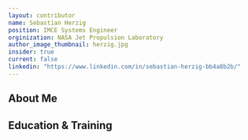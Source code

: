 ```yaml
---
layout: contributor
name: Sebastian Herzig
position: IMCE Systems Engineer
orginization: NASA Jet Propulsion Laboratory
author_image_thumbnail: herzig.jpg
insider: true
current: false
linkedin: "https://www.linkedin.com/in/sebastian-herzig-bb4a8b2b/"
---
```


## About Me

## Education & Training
